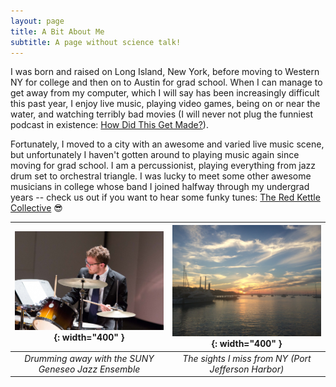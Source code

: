 ```yaml
---
layout: page
title: A Bit About Me
subtitle: A page without science talk!
---
```


I was born and raised on Long Island, New York, before moving to Western NY for college and then on to Austin for grad school. When I can manage to get away from my computer, which I will say has been increasingly difficult this past year, I enjoy live music, playing video games, being on or near the water, and watching terribly bad movies (I will never not plug the funniest podcast in existence: [How Did This Get Made?](https://www.hdtgminfo.com)).

Fortunately, I moved to a city with an awesome and varied live music scene, but unfortunately I haven't gotten around to playing music again since moving for grad school. I am a percussionist, playing everything from jazz drum set to orchestral triangle. I was lucky to meet some other awesome musicians in college whose band I joined halfway through my undergrad years -- check us out if you want to hear some funky tunes: [The Red Kettle Collective](https://open.spotify.com/artist/3OKo8dOMzkCjzckYJ7eHxQ?si=JnHaAVMbRISm26R7I59sSA) 😎

| ![Drummer me](/assets/img/drum.jpg){: width="400" } | ![PJ](/assets/img/pj.jpg){: width="400" } |
|:---:|:---:|
| *Drumming away with the SUNY Geneseo Jazz Ensemble* | *The sights I miss from NY (Port Jefferson Harbor)* |

<!-- ![Drummer me](/assets/img/drum.jpg){: width="700"}

*Drumming away with the SUNY Geneseo Jazz Ensemble*

![PJ](/assets/img/pj.jpg){: width="700"}

*The sights I miss from NY (Port Jefferson Harbor)* -->

